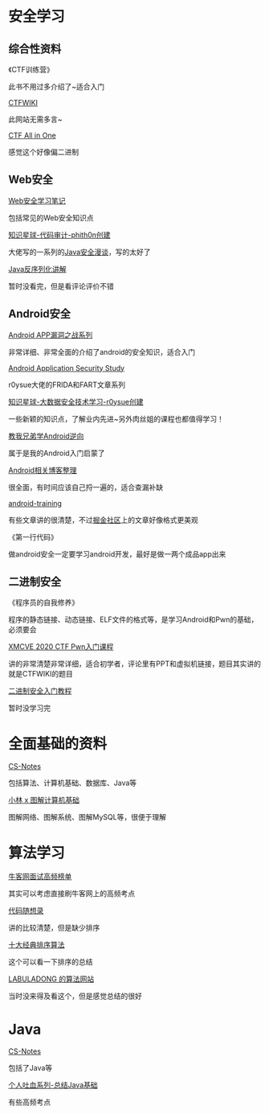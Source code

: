 # 安全学习

## 综合性资料

《CTF训练营》

此书不用过多介绍了~适合入门

[CTFWIKI](https://ctf-wiki.org/)

此网站无需多言~

[CTF All in One](https://firmianay.gitbooks.io/ctf-all-in-one/content/)

感觉这个好像偏二进制

## Web安全

[Web安全学习笔记](https://websec.readthedocs.io/zh/latest/)

包括常见的Web安全知识点

[知识星球-代码审计-phith0n创建](https://wx.zsxq.com/dweb2/index/group/2212251881)

大佬写的一系列的[Java安全漫谈](https://github.com/phith0n/JavaThings)，写的太好了

[Java反序列化讲解](https://www.bilibili.com/video/av377374435/?vd_source=25e4a269e477394937f43335d8063e3d)

暂时没看完，但是看评论评价不错

## Android安全

[Android APP漏洞之战系列](https://github.com/WindXaa/Android-Vulnerability-Mining)

非常详细、非常全面的介绍了android的安全知识，适合入门

[Android Application Security Study](https://github.com/r0ysue/AndroidSecurityStudy)

r0ysue大佬的FRIDA和FART文章系列

[知识星球-大数据安全技术学习-r0ysue创建](https://wx.zsxq.com/dweb2/index/group/15285125185812)

一些新颖的知识点，了解业内先进~另外肉丝姐的课程也都值得学习！

[教我兄弟学Android逆向](https://www.52pojie.cn/home.php?mod=space&uid=619334&do=thread&view=me&from=space)

属于是我的Android入门启蒙了

[Android相关博客整理](http://si1ence.top/2022/04/11/android/articles/)

很全面，有时间应该自己捋一遍的，适合查漏补缺

[android-training](https://github.com/5A59/android-training)

有些文章讲的很清楚，不过[掘金社区](https://juejin.cn/post/6844903901049651213)上的文章好像格式更美观

《第一行代码》

做android安全一定要学习android开发，最好是做一两个成品app出来

## 二进制安全

《程序员的自我修养》

程序的静态链接、动态链接、ELF文件的格式等，是学习Android和Pwn的基础，必须要会

[XMCVE 2020 CTF Pwn入门课程](https://www.bilibili.com/video/BV1854y1y7Ro/?spm_id_from=333.337.search-card.all.click&vd_source=25e4a269e477394937f43335d8063e3d)

讲的非常清楚非常详细，适合初学者，评论里有PPT和虚拟机链接，题目其实讲的就是CTFWIKI的题目

[二进制安全入门教程](https://www.bilibili.com/video/BV1YE411h7ZD/?spm_id_from=333.999.0.0&vd_source=25e4a269e477394937f43335d8063e3d)

暂时没学习完

# 全面基础的资料

[CS-Notes](http://www.cyc2018.xyz/)

包括算法、计算机基础、数据库、Java等

[小林 x 图解计算机基础](https://xiaolincoding.com/)

图解网络、图解系统、图解MySQL等，很便于理解

# 算法学习

[牛客网面试高频榜单](https://www.nowcoder.com/exam/oj?page=1&tab=%E7%AE%97%E6%B3%95%E7%AF%87&topicId=117)

其实可以考虑直接刷牛客网上的高频考点

[代码随想录](https://programmercarl.com/)

讲的比较清楚，但是缺少排序

[十大经典排序算法](https://sort.hust.cc/)

这个可以看一下排序的总结

[LABULADONG 的算法网站](https://labuladong.github.io/algo/)

当时没来得及看这个，但是感觉总结的很好

# Java

[CS-Notes](http://www.cyc2018.xyz/)

包括了Java等

[个人吐血系列-总结Java基础](https://blog.heiye.site/article/577e4f67.html)

有些高频考点
